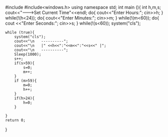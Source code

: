 #include<iostream>
#include<windows.h>
using namespace std;
int main (){
    int h,m,s;
    cout<<"--->Set Current Time"<<endl;
    do{
        cout<<"Enter Hours:";
        cin>>h;
    }
    while(!(h<24));
    do{
        cout<<"Enter Minutes:";
        cin>>m;
    }
    while(!(m<60));
    do{
        cout <<"Enter Seconds:";
        cin>>s;
    }
    while(!(s<60));
    system("cls");

    while (true){
        system("cls");
        cout<<"\n   ----------";
        cout<<"\n   |" <<h<<":"<<m<<":"<<s<<" |";
        cout<<"\n   ----------";
        Sleep(1000);
        s++;
        if(s>59){
            s=0;
            m++;
        }
        if (m>59){
            m=0;
            h++;
        }
        if(h>24){
            h=0;
        }

    }
    return 0;
}
